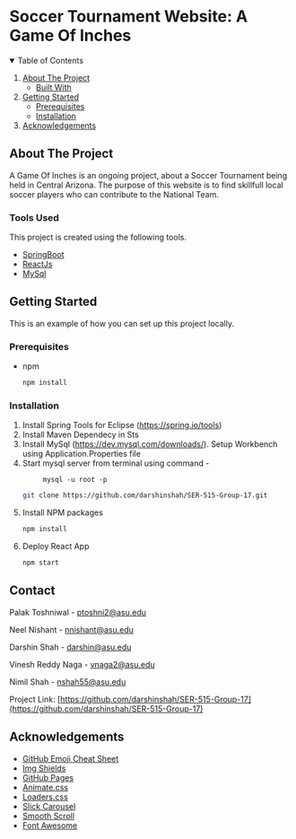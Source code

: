 # Soccer Tournament Website: A Game Of Inches 



<!-- TABLE OF CONTENTS -->
<details open="open">
  <summary>Table of Contents</summary>
  <ol>
    <li>
      <a href="#about-the-project">About The Project</a>
      <ul>
        <li><a href="#built-with">Built With</a></li>
      </ul>
    </li>
    <li>
      <a href="#getting-started">Getting Started</a>
      <ul>
        <li><a href="#prerequisites">Prerequisites</a></li>
        <li><a href="#installation">Installation</a></li>
      </ul>
    </li>
    <li><a href="#acknowledgements">Acknowledgements</a></li>
  </ol>
</details>



<!-- ABOUT THE PROJECT -->
## About The Project

A Game Of Inches is an ongoing project, about a Soccer Tournament being held in Central Arizona. The purpose of this website is to find skillfull local soccer players who can contribute to the National Team. 





### Tools Used

This project is created using the following tools.
* [SpringBoot](https://spring.io/projects/spring-boot)
* [ReactJs](https://reactjs.org/)
* [MySql](https://www.mysql.com/)



<!-- GETTING STARTED -->
## Getting Started

This is an example of how you can set up this project locally.

### Prerequisites


* npm
  ```sh
  npm install 
  ```

### Installation

1. Install Spring Tools for Eclipse (https://spring.io/tools)
2. Install Maven Dependecy in Sts
3. Install MySql (https://dev.mysql.com/downloads/). Setup Workbench using Application.Properties file
4. Start mysql server from terminal using command - 
    ``` mysql.server start
         mysql -u root -p
    ```
   ```sh
   git clone https://github.com/darshinshah/SER-515-Group-17.git
   ```
4. Install NPM packages
   ```sh
   npm install
   ```
5. Deploy React App
   ```sh
   npm start
   ```







<!-- CONTACT -->
## Contact
Palak Toshniwal - ptoshni2@asu.edu

Neel Nishant - nnishant@asu.edu

Darshin Shah - darshin@asu.edu

Vinesh Reddy Naga - vnaga2@asu.edu

Nimil Shah - nshah55@asu.edu


Project Link: [https://github.com/darshinshah/SER-515-Group-17](https://github.com/darshinshah/SER-515-Group-17)



<!-- ACKNOWLEDGEMENTS -->
## Acknowledgements
* [GitHub Emoji Cheat Sheet](https://www.webpagefx.com/tools/emoji-cheat-sheet)
* [Img Shields](https://shields.io)
* [GitHub Pages](https://pages.github.com)
* [Animate.css](https://daneden.github.io/animate.css)
* [Loaders.css](https://connoratherton.com/loaders)
* [Slick Carousel](https://kenwheeler.github.io/slick)
* [Smooth Scroll](https://github.com/cferdinandi/smooth-scroll)
* [Font Awesome](https://fontawesome.com)


